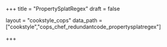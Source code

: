 +++
title = "PropertySplatRegex"
draft = false

layout = "cookstyle_cops"
data_path = ["cookstyle","cops_chef_redundantcode_propertysplatregex"]

+++

<!-- The content of this page is automatically generated from the
cops_chef_redundantcode_propertysplatregex.yml file in github.com/chef/cookstyle/blob/master/docs-chef-io/data/cookstyle/. -->
